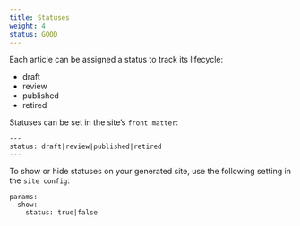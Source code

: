 ```yaml
---
title: Statuses
weight: 4
status: GOOD
---
```


Each article can be assigned a status to track its lifecycle:

- draft
- review
- published
- retired

Statuses can be set in the site’s `front matter`:

```
---
status: draft|review|published|retired
---
```

To show or hide statuses on your generated site, use the following setting in the `site config`:

```
params:
  show:
    status: true|false
```
